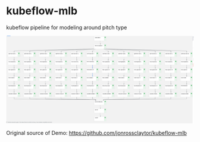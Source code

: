 # kubeflow-mlb
kubeflow pipeline for modeling around pitch type

![Image of Pipeline](
https://raw.githubusercontent.com/jonrossclaytor/kubeflow-mlb/master/pipeline-enhance.png)

Original source of Demo: https://github.com/jonrossclaytor/kubeflow-mlb
